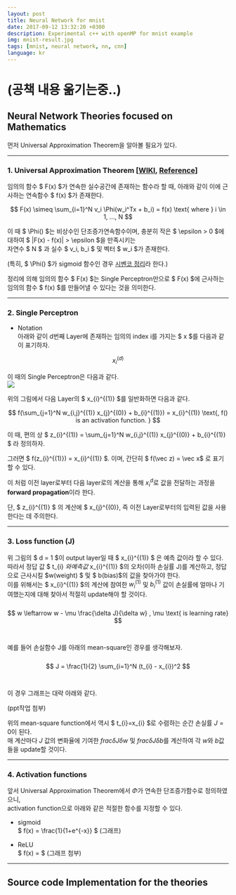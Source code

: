 ```yaml
---
layout: post
title: Neural Network for mnist
date: 2017-09-12 13:32:20 +0300
description: Experimental c++ with openMP for mnist example
img: mnist-result.jpg
tags: [mnist, neural network, nn, cnn]
language: kr
---
```

# (공책 내용 옮기는중..)

## Neural Network Theories focused on Mathematics

먼저 Universal Approximation Theorem을 알아볼 필요가 있다.

----------------------------------------------------------------------------------------------------------------------------------

### 1. Universal Approximation Theorem [[WIKI](https://en.wikipedia.org/wiki/Universal_approximation_theorem), [Reference](http://mcneela.github.io/machine_learning/2017/03/21/Universal-Approximation-Theorem.html)]

임의의 함수 $ F(x) $가 연속한 실수공간에 존재하는 함수라 할 때, 아래와 같이 이에 근사하는 연속함수 $ f(x) $가 존재한다.  
  
$$ F(x) \simeq \sum_{i=1}^N v_i \Phi(w_i^Tx + b_i) = f(x) \text{ where } i \in 1, ..., N $$
  
이 때 $ \Phi() $는 비상수인 단조증가연속함수이며, 충분히 작은 $ \epsilon > 0 $에 대하여 $ |F(x) -  f(x)| > \epsilon $을 만족시키는  
자연수 $ N $ 과 실수 $ v_i, b_i $ 및 벡터 $ w_i $가 존재한다.  


(특히, $ \Phi() $가 sigmoid 함수인 경우 [시벤코 정리](https://ko.wikipedia.org/wiki/%EC%8B%9C%EB%B2%A4%EC%BD%94_%EC%A0%95%EB%A6%AC)라 한다.)

정리에 의해 임의의 함수 $ F(x) $는 Single Perceptron만으로 $ F(x) $에 근사하는 임의의 함수 $ f(x) $를 만들어낼 수 있다는 것을 의미한다.  

----------------------------------------------------------------------------------------------------------------------------------

### 2. Single Perceptron  
  * Notation  
  아래와 같이 d번째 Layer에 존재하는 임의의 index i를 가지는 $ x $를 다음과 같이 표기하자.  
  
  $$ x_{i}^{(d)} $$  
  
  이 때의 Single Perceptron은 다음과 같다.  
  <img src="http://artrointel.github.io/assets/projects/neural-network/perceptron.JPG" />  
  
  위의 그림에서 다음 Layer의 $ x_{i}^{(1)} $를 일반화하면 다음과 같다.  
    
  $$ f(\sum_{j=1}^N w_{i,j}^{(1)} x_{j}^{(0)} + b_{i}^{(1)}) = x_{i}^{(1)} \text{, f() is an activation function. } $$
    
  이 때, 편의 상 $ z_{i}^{(1)} = \sum_{j=1}^N w_{i,j}^{(1)} x_{j}^{(0)} + b_{i}^{(1)} $ 라 정의하자.  
  
  그러면 $ f(z_{i}^{(1)}) = x_{i}^{(1)} $. 이며, 간단히 $ f(\vec z) = \vec x$ 로 표기할 수 있다.  
  
  이 처럼 이전 layer로부터 다음 layer로의 계산을 통해 $x_{i}^{d}$로 값을 전달하는 과정을 **forward propagation**이라 한다.
    
  단, $ z_{i}^{(1)} $ 의 계산에 $ x_{j}^{(0)}, 즉 이전 Layer로부터의 입력된 값을 사용한다는 데 주의한다.  
  
----------------------------------------------------------------------------------------------------------------------------------
  
### 3. Loss function (J)  
  
  위 그림의 $ d = 1 $이 output layer일 때 $ x_{i}^{(1)} $ 은 예측 값이라 할 수 있다.  
  따라서 정답 값 $ t_{i} $와 예측 값$ x_{i}^{(1)} $의 오차(이하 손실률 J)를 계산하고, 정답으로 근사시킬 $w(weight) $ 및 $ b(bias)$의 값을 찾아가야 한다.  
  이를 위해서는 $ x_{i}^{(1)} $의 계산에 참여한 $w_{i}^{(1)}$ 및 $b_{i}^{(1)}$ 값이 손실률에 얼마나 기여했는지에 대해 찾아서 적절히 update해야 할 것이다.  
<br>
$$ w \leftarrow w - \mu \frac{\delta J}{\delta w} , \mu \text{ is learning rate} $$  
<br>
  예를 들어 손실함수 J를 아래의 mean-square인 경우를 생각해보자.  
<br>
$$ J = \frac{1}{2} \sum_{i=1}^N (t_{i} - x_{i})^2 $$  
<br>
  이 경우 그래프는 대략 아래와 같다.  
  
  (ppt작업 첨부)  
  
  위의 mean-square function에서 역시 $ t_{i}=x_{i} $로 수렴하는 순간 손실률 $J = 0$이 된다.  
  매 계산마다 $J$ 값의 변화율에 기여한 $frac{\delta J}{\delta w}$ 및 $frac{\delta J}{\delta b}$를 계산하여 각 $w$와 $b$값들을 update할 것이다.  

----------------------------------------------------------------------------------------------------------------------------------
  
### 4. Activation functions  
  앞서 Universal Approximation Theorem에서 $\Phi$가 연속한 단조증가함수로 정의하였으니,  
  activation function으로 아래와 같은 적절한 함수를 지정할 수 있다.  
  
  * sigmoid  
  $ f(x) = \frac{1}{1+e^{-x}} $
  (그래프)  
  
  * ReLU  
  $ f(x) = $
  (그래프 첨부)
  
----------------------------------------------------------------------------------------------------------------------------------

## Source code Implementation for the theories

